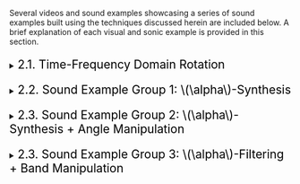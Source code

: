 Several videos and sound examples showcasing a series of sound examples built using the techniques discussed herein are included below. A brief explanation of each visual and sonic example is provided in this section.

<div style="margin-top: 20px;"></div>
<details>
<summary><span style="font-weight: normal; font-size: 1.5em; color: black">2.1. Time-Frequency Domain Rotation</span></summary>
<div style="margin-top: 20px;"></div>

<p>
The rotation property of the FrFT is well-studied; however, we decided to include an example in this research as it is fundamental to understanding its implications on sounds.

For this example, we considered a sinusoid with a frequency of \(10025\) Hz (exactly in the middle of the sampleable frequency domain) and computed both the spectrogram of its FrFT and the real part of its FrFT for values of \(\alpha\) ranging from \(0\) to \(1\). Note that the FrFT in this case is computed over the entire signal. Each video correspond to one of the transformation mentioned before.
</p>


<div style="margin-top: 20px;"></div>
<div style="text-align: center;">
  <iframe width="560" height="315" src=
  "https://www.youtube.com/embed/VIDEO_ID" 
  title="YouTube video player" frameborder="0" allow="accelerometer; autoplay; clipboard-write; encrypted-media; gyroscope; picture-in-picture" 
  allowfullscreen></iframe>
</div>

</details>

<div style="margin-top: 20px;"></div>
<details>
<summary><span style="font-weight: normal; font-size: 1.5em; color: black">2.2. Sound Example Group 1: \(\alpha\)-Synthesis</span></summary>
<div style="margin-top: 20px;"></div>

<p>
In our first group of sound examples, we used Method 1 to generate audio from the real part of the FrFT of several sinusoids with various window lengths.

Specifically, one second of audio is generated from a sinusoid for each frequency in \(\{55, 220, 880\}\) Hz. These sounds are then processed using the FrFT with window sizes of \(\{0.5, 1\}\) seconds, hop sizes equal to half of the window sizes, and angles in \(\{0, 0.01, 0.05, 0.1, 0.25, 0.5\}\). Each video corresponds to one frequency and one window size setting, and all transforms are displayed sequentially with angles increasing as mentioned. Spectrum and spectrogram representations are available in separate videos.
</p>

</details>

<div style="margin-top: 20px;"></div>
<details>
<summary><span style="font-weight: normal; font-size: 1.5em; color: black">2.3. Sound Example Group 2: \(\alpha\)-Synthesis + Angle Manipulation</span></summary>
<div style="margin-top: 20px;"></div>

<p>
In this group of sound examples, we use Method 1 by computing the FrFT of several sinusoids while manipulating the value of \(\alpha\) throughout the transform.

Specifically, one second of audio is generated from a sinusoid for each frequency in \(\{55, 220, 880\}\) Hz. These sounds are then processed using the FrFT with window sizes of approximately \(0.046, 0.092, 0.18,\) and \(0.32\) seconds, with hop sizes equal to half of the respective window sizes, and values of \(\alpha\) increasing linearly from \(0\) to \(0.5\). Each video corresponds to one frequency, with all transforms displayed sequentially as the window sizes increase according to the values mentioned. Spectrum and spectrogram representations are provided in separate videos.
</p>

</details>

<div style="margin-top: 20px;"></div>
<details>
<summary><span style="font-weight: normal; font-size: 1.5em; color: black">2.3. Sound Example Group 3: \(\alpha\)-Filtering + Band Manipulation</span></summary>
<div style="margin-top: 20px;"></div>

<p>
In our third group of sound examples, we used Method 2 to filter two sinusoids with an \\alpha\)-band pass filter. These \(\alpha\)-band pass kernels are created by multiplying in the \(\alpha\)-domain with the spectrum of an impulse response of the form
$$
IR(t) = \exp(-0.5((tb)^2)) \cos(2\pi c t),
$$
where \(t\) corresponds to time, \(b\) to the bandwidth of the filter, and \(c\) to the center frequency of the filter. The filters are applied over time using fixed values of \(\alpha\) and bandwidth \(b\), while varying the center frequencies \(c\).

Specifically, two seconds of two sinusoids at frequencies \(220\) Hz and \(3520\) Hz are generated and \(\alpha\)-band pass filtered using the spectrum of impulse responses in the form of the equation above with \(b=1\), \(c\) increasing exponentially (base \(2\)) from  \(100\) to \(10000\), and values of \(\alpha\) in \(\{0.01, 0.05, 0.1, 0.25, 0.5\}\). The filtering is done using window sizes of approximately \(0.19\) and \(0.38\) seconds, with hop sizes equal to half of the respective window sizes. Each video corresponds to a specific frequency and window size setting, with all transforms displayed sequentially as the angles increase according to the specified values.
</p>

</details>

